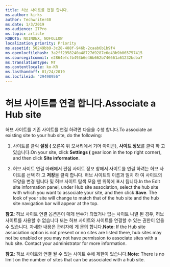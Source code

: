 ```yaml
---
title: 허브 사이트를 연결 합니다.
ms.author: kirks
author: Techwriter40
ms.date: 1/3/2019
ms.audience: ITPro
ms.topic: article
ROBOTS: NOINDEX, NOFOLLOW
localization_priority: Priority
ms.assetid: 50249bb9-3c28-408f-946b-2caab6b1b9f4
ms.openlocfilehash: 3a2ff2958240a48727d9287e6e43b9b065757415
ms.sourcegitcommit: e2864efcfb493b6e46b662b746661a61232bdba7
ms.translationtype: MT
ms.contentlocale: ko-KR
ms.lasthandoff: 01/24/2019
ms.locfileid: "29498956"
---
```

# <a name="associate-a-hub-site"></a><span data-ttu-id="33c95-102">허브 사이트를 연결 합니다.</span><span class="sxs-lookup"><span data-stu-id="33c95-102">Associate a Hub site</span></span>

<span data-ttu-id="33c95-103">허브 사이트를 기존 사이트를 연결 하려면 다음을 수행 합니다.</span><span class="sxs-lookup"><span data-stu-id="33c95-103">To associate an existing site to your hub site, do the following:</span></span>
  
1. <span data-ttu-id="33c95-104">사이트를 클릭 **설정 (** 오른쪽 위 모서리에서 기어 아이콘), **사이트 정보**를 클릭 하 고 있습니다.</span><span class="sxs-lookup"><span data-stu-id="33c95-104">On your site, click **Settings (** gear icon in the top right corner), and then click **Site information**.</span></span> 
    
2. <span data-ttu-id="33c95-p101">허브 사이트 연결 아래에서 편집 사이트 정보 창에서 사이트를 연결 하려는 허브 사이트를 선택 하 고 **저장**을 클릭 합니다. 허브 사이트의 이름과 일치 하 여 사이트의 모양을 변경 됩니다 및 허브 사이트 탐색 모음 맨 위쪽에 표시 됩니다.</span><span class="sxs-lookup"><span data-stu-id="33c95-p101">In the Edit site information panel, under Hub site association, select the hub site with which you want to associate your site, and then click **Save**. The look of your site will change to match that of the hub site and the hub site navigation bar will appear at the top.</span></span> 
    
 <span data-ttu-id="33c95-p102">**참고**: 허브 사이트 연결 옵션은이 매개 변수가 되었거나 없는 사이트 나열 된 경우, 허브 사이트를 사용할 수 없습니다 또는 허브 사이트와 사이트를 연결할 수 있는 권한이 없을 수 있습니다. 자세한 내용은 관리자에 게 문의 합니다.</span><span class="sxs-lookup"><span data-stu-id="33c95-p102">**Note**: If the Hub site association option is not present or no sites are listed there, hub sites may not be enabled or you may not have permission to associate sites with a hub site. Contact your administrator for more information.</span></span> 
  
 <span data-ttu-id="33c95-109">**참고:** 허브 사이트와 연결 될 수 있는 사이트 수에 제한이 있습니다.</span><span class="sxs-lookup"><span data-stu-id="33c95-109">**Note:** There is no limit on the number of sites that can be associated with a hub site.</span></span> 
  


